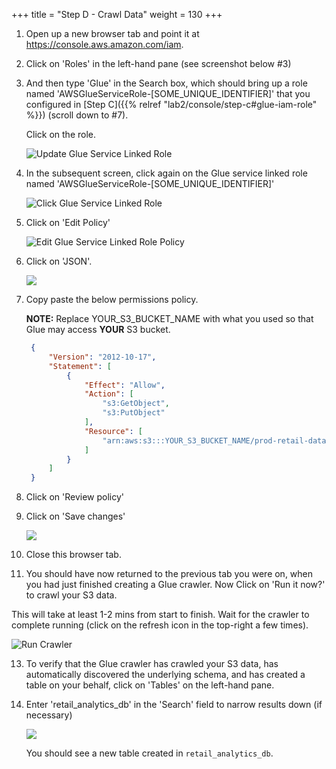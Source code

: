 +++
title = "Step D - Crawl Data"
weight = 130
+++

1. Open up a new browser tab and point it at https://console.aws.amazon.com/iam.

2. Click on 'Roles' in the left-hand pane (see screenshot below #3)

3. And then type 'Glue' in the Search box, which should bring up a role named 'AWSGlueServiceRole-[SOME\_UNIQUE\_IDENTIFIER]' that you configured in [Step C]({{% relref "lab2/console/step-c#glue-iam-role" %}}) (scroll down to #7). 

   Click on the role.

   ![Update Glue Service Linked Role](/images/lab2/iam_glue_role_1.png)   
   
4. In the subsequent screen, click again on the Glue service linked role named 'AWSGlueServiceRole-[SOME\_UNIQUE\_IDENTIFIER]'

   ![Click Glue Service Linked Role](/images/lab2/iam_glue_click_service_role_2.png)   
   
5. Click on 'Edit Policy'

   ![Edit Glue Service Linked Role Policy](/images/lab2/iam_glue_role_edit_policy_3.png)   
   
6. Click on 'JSON'.

   ![](/images/lab2/iam_glue_edited_role_4.png)   
   
7. Copy paste the below permissions policy. 

   **NOTE:** Replace YOUR\_S3\_BUCKET\_NAME with what you used so that Glue may access **YOUR** S3 bucket.

   ```json
    {
        "Version": "2012-10-17",
        "Statement": [
            {
                "Effect": "Allow",
                "Action": [
                    "s3:GetObject",
                    "s3:PutObject"
                ],
                "Resource": [
                    "arn:aws:s3:::YOUR_S3_BUCKET_NAME/prod-retail-data/*"
                ]
            }
        ]
    }   
   ```   
   
8. Click on 'Review policy'

9. Click on 'Save changes'

   ![](/images/lab2/iam_glue_role_save_changes_5.png)   
   
10. Close this browser tab.   

12. You should have now returned to the previous tab you were on, when you had just finished creating a Glue crawler. Now Click on 'Run it now?' to crawl your S3 data.

   This will take at least 1-2 mins from start to finish. Wait for the crawler to complete running (click on the refresh icon in the top-right a few times).

   ![Run Crawler](/images/lab2/glue_9_run_it_now.png)    
   
13. To verify that the Glue crawler has crawled your S3 data, has automatically discovered the underlying schema, and has created a table on your behalf, click on 'Tables' on the left-hand pane.

14. Enter 'retail\_analytics\_db' in the 'Search' field to narrow results down (if necessary)

    ![](/images/lab2/glue_view_database_tables.png)
    
    You should see a new table created in ```retail_analytics_db```. 
